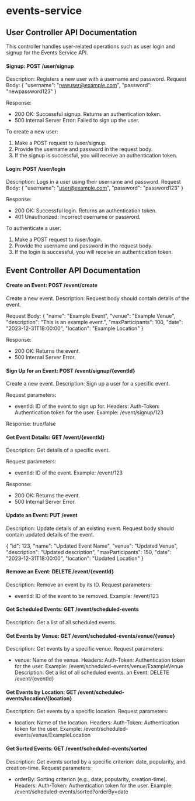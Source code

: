 # events-service

## User Controller API Documentation


This controller handles user-related operations such as user login and signup for the Events Service API.

#### Signup: POST /user/signup

Description: Registers a new user with a username and password.
Request Body:
{
"username": "newuser@example.com",
"password": "newpassword123"
}

Response:
* 200 OK: Successful signup. Returns an authentication token.
* 500 Internal Server Error: Failed to sign up the user.

To create a new user:

1. Make a POST request to /user/signup.
2. Provide the username and password in the request body.
3. If the signup is successful, you will receive an authentication token.


#### Login: POST /user/login
Description: Logs in a user using their username and password.
Request Body:
{
"username": "user@example.com",
"password": "password123"
}

Response:
* 200 OK: Successful login. Returns an authentication token.
* 401 Unauthorized: Incorrect username or password.

To authenticate a user:
1. Make a POST request to /user/login.
2. Provide the username and password in the request body.
3. If the login is successful, you will receive an authentication token.

## Event Controller API Documentation

#### Create an Event: POST /event/create
Create a new event.
Description: Request body should contain details of the event.

Request Body:
{
"name": "Example Event",
"venue": "Example Venue",
"description": "This is an example event.",
"maxParticipants": 100,
"date": "2023-12-31T18:00:00",
"location": "Example Location"
}

Response:
* 200 OK: Returns the event.
* 500 Internal Server Error.


#### Sign Up for an Event: POST /event/signup/{eventId}
Create a new event.
Description: Sign up a user for a specific event.

Request parameters:
* eventId: ID of the event to sign up for.
Headers:
Auth-Token: Authentication token for the user.
Example: /event/signup/123

Response: true/false


#### Get Event Details: GET /event/{eventId}
Description: Get details of a specific event.

Request parameters:
* eventId: ID of the event.
Example: /event/123

Response: 
* 200 OK: Returns the event.
* 500 Internal Server Error.


#### Update an Event: PUT /event
Description: Update details of an existing event.
Request body should contain updated details of the event.

{
"id": 123,
"name": "Updated Event Name",
"venue": "Updated Venue",
"description": "Updated description",
"maxParticipants": 150,
"date": "2023-12-31T18:00:00",
"location": "Updated Location"
}


#### Remove an Event: DELETE /event/{eventId}
Description: Remove an event by its ID.
Request parameters:
* eventId: ID of the event to be removed.
Example: /event/123


#### Get Scheduled Events: GET /event/scheduled-events
Description: Get a list of all scheduled events.


#### Get Events by Venue: GET /event/scheduled-events/venue/{venue}
Description: Get events by a specific venue.
Request parameters:
* venue: Name of the venue.
Headers:
Auth-Token: Authentication token for the user.
Example: /event/scheduled-events/venue/ExampleVenue
Description: Get a list of all scheduled events. an Event: DELETE /event/{eventId}


#### Get Events by Location: GET /event/scheduled-events/location/{location}
Description: Get events by a specific location.
Request parameters:
* location: Name of the location.
Headers:
Auth-Token: Authentication token for the user.
Example: /event/scheduled-events/venue/ExampleLocation


#### Get Sorted Events: GET /event/scheduled-events/sorted
Description: Get events sorted by a specific criterion: date, popularity, and creation-time.
Request parameters:
* orderBy: Sorting criterion (e.g., date, popularity, creation-time).
Headers:
Auth-Token: Authentication token for the user.
Example: /event/scheduled-events/sorted?orderBy=date
